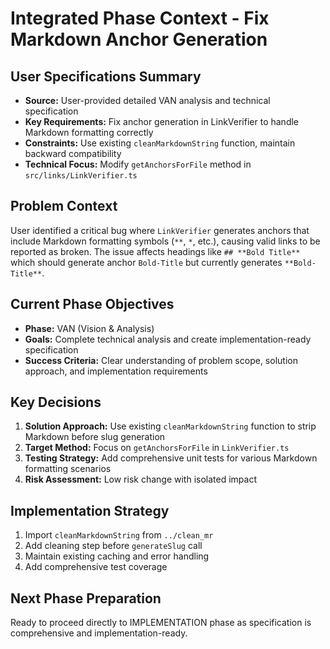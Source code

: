 # Integrated Phase Context - Fix Markdown Anchor Generation

## User Specifications Summary
- **Source:** User-provided detailed VAN analysis and technical specification
- **Key Requirements:** Fix anchor generation in LinkVerifier to handle Markdown formatting correctly
- **Constraints:** Use existing `cleanMarkdownString` function, maintain backward compatibility
- **Technical Focus:** Modify `getAnchorsForFile` method in `src/links/LinkVerifier.ts`

## Problem Context
User identified a critical bug where `LinkVerifier` generates anchors that include Markdown formatting symbols (`**`, `*`, etc.), causing valid links to be reported as broken. The issue affects headings like `## **Bold Title**` which should generate anchor `Bold-Title` but currently generates `**Bold-Title**`.

## Current Phase Objectives
- **Phase:** VAN (Vision & Analysis)
- **Goals:** Complete technical analysis and create implementation-ready specification
- **Success Criteria:** Clear understanding of problem scope, solution approach, and implementation requirements

## Key Decisions
1. **Solution Approach:** Use existing `cleanMarkdownString` function to strip Markdown before slug generation
2. **Target Method:** Focus on `getAnchorsForFile` in `LinkVerifier.ts`
3. **Testing Strategy:** Add comprehensive unit tests for various Markdown formatting scenarios
4. **Risk Assessment:** Low risk change with isolated impact

## Implementation Strategy
1. Import `cleanMarkdownString` from `../clean_mr`
2. Add cleaning step before `generateSlug` call
3. Maintain existing caching and error handling
4. Add comprehensive test coverage

## Next Phase Preparation
Ready to proceed directly to IMPLEMENTATION phase as specification is comprehensive and implementation-ready.